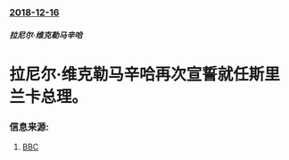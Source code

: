 ### [2018-12-16](/news/2018/12/16/index.md)

##### 拉尼尔·维克勒马辛哈
# 拉尼尔·维克勒马辛哈再次宣誓就任斯里兰卡总理。 




### 信息来源:

1. [BBC](https://www.bbc.co.uk/news/world-asia-46583284)
